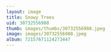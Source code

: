 ```yaml
---
layout: image
title: Snowy Trees
uid: 30732556988
thumb: images/thumbs/30732556988.jpeg
image: images/30732556988.jpeg
album: 72157671124273447
---
```


